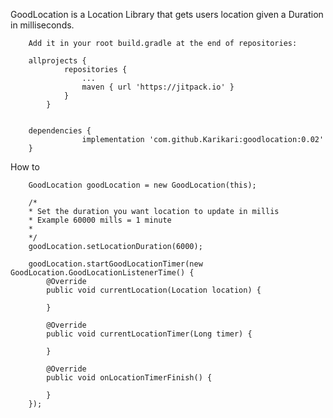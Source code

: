 
GoodLocation is a Location Library that gets users location given a Duration in milliseconds.

        Add it in your root build.gradle at the end of repositories:

        allprojects {
                repositories {
                    ...
                    maven { url 'https://jitpack.io' }
                }
            }
            
        
        dependencies {
        	        implementation 'com.github.Karikari:goodlocation:0.02'
        }

How to

        GoodLocation goodLocation = new GoodLocation(this);
        
        /*
        * Set the duration you want location to update in millis
        * Example 60000 mills = 1 minute
        *
        */
        goodLocation.setLocationDuration(6000);
        
        goodLocation.startGoodLocationTimer(new GoodLocation.GoodLocationListenerTime() {
            @Override
            public void currentLocation(Location location) {
                
            }

            @Override
            public void currentLocationTimer(Long timer) {

            }

            @Override
            public void onLocationTimerFinish() {

            }
        });